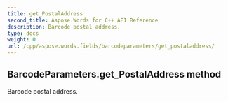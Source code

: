 ```yaml
---
title: get_PostalAddress
second_title: Aspose.Words for C++ API Reference
description: Barcode postal address. 
type: docs
weight: 0
url: /cpp/aspose.words.fields/barcodeparameters/get_postaladdress/
---
```

## BarcodeParameters.get_PostalAddress method


Barcode postal address.

